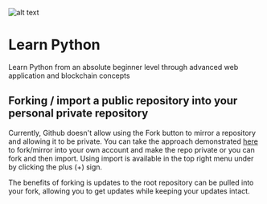 ![alt text][logo]

[logo]: http://dev.chainhaus.com/wp-content/uploads/2018/09/chainhaus.png "Chainhaus"

# Learn Python

Learn Python from an absolute beginner level through advanced web application and blockchain concepts

## Forking / import a public repository into your personal private repository

Currently, Github doesn't allow using the Fork button to mirror a repository and allowing it to be private. You can take the approach demonstrated [here](https://help.github.com/articles/duplicating-a-repository/) to fork/mirror into your own account and make the repo private or you can fork and then import. Using import is available in the top right menu under by clicking the plus (+) sign.

The benefits of forking is updates to the root repository can be pulled into your fork, allowing you to get updates while keeping your updates intact.
